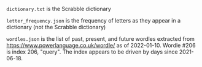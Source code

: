 `dictionary.txt` is the Scrabble dictionary

`letter_frequency.json` is the frequency of letters as they appear in a dictionary (not the Scrabble dictionary)

`wordles.json` is the list of past, present, and future wordles extracted from https://www.powerlanguage.co.uk/wordle/ as of 2022-01-10. Wordle #206 is index 206, "query". The index appears to be driven by days since 2021-06-18.
